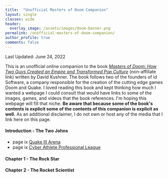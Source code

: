 ```yaml
---
title:  "Unofficial Masters of Doom Companion"
layout: single
classes: wide
header:
  overlay_image: /assets/images/doom-banner.png
permalink: /unofficial-masters-of-doom-companion/
author_profile: true
comments: false
---
```


Last Updated: June 24, 2022

This is an unofficial online companion to the book *[Masters of Doom: How Two Guys Created an Empire and Transformed Pop Culture](https://www.amazon.com/Masters-Doom-Created-Transformed-Culture/dp/0812972155)* (non-affiliate link) written by David Kushner. The book follows two of the founders of id Software, a company responsible for the creation of the cutting edge games Doom and Quake. I loved reading this book and kept thinking how much I wanted a webpage I could consult that would have links to some of the images, games, and videos that the book references. I'm hoping this webpage will fill that niche. **Be aware that because some of the book's contents is explicit some of the contents of this companion is explicit as well.** As an additional disclaimer, I do not own or host any of the media that I link here on this page.

#### Introduction - The Two Johns
- page ix [Quake III Arena](https://store.steampowered.com/app/2200/Quake_III_Arena/)
- page ix [Cyber Athlete Professional League](https://en.wikipedia.org/wiki/Cyberathlete_Professional_League)

#### Chapter 1 - The Rock Star


#### Chapter 2 - The Rocket Scientist
